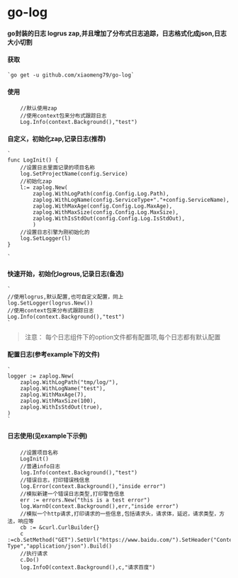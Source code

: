 # go-log
#### go封装的日志 logrus zap,并且增加了分布式日志追踪，日志格式化成json,日志大小切割

#### 获取
    `go get -u github.com/xiaomeng79/go-log`
   

#### 使用

```
    //默认使用zap
    //使用context包来分布式跟踪日志
    Log.Info(context.Background(),"test")

```    
#### 自定义，初始化zap,记录日志(推荐)


    `
    func LogInit() {
    	//设置日志里面记录的项目名称
    	log.SetProjectName(config.Service)
    	//初始化zap
    	l:= zaplog.New(
    		zaplog.WithLogPath(config.Config.Log.Path),
    		zaplog.WithLogName(config.ServiceType+"."+config.ServiceName),
    		zaplog.WithMaxAge(config.Config.Log.MaxAge),
    		zaplog.WithMaxSize(config.Config.Log.MaxSize),
    		zaplog.WithIsStdOut(config.Config.Log.IsStdOut),
    		)
    	//设置日志引擎为刚初始化的
    	log.SetLogger(l)
    }
    
    `
#### 快速开始，初始化logrous,记录日志(备选)


    `
    //使用logrus,默认配置,也可自定义配置，同上
    log.SetLogger(logrus.New())
    //使用context包来分布式跟踪日志
    Log.Info(context.Background(),"test")
    `
  
> 注意： 每个日志组件下的option文件都有配置项,每个日志都有默认配置

#### 配置日志(参考example下的文件)

    `
    logger := zaplog.New(
    	zaplog.WithLogPath("tmp/log/"),
    	zaplog.WithLogName("test"),
    	zaplog.WithMaxAge(7),
    	zaplog.WithMaxSize(100),
    	zaplog.WithIsStdOut(true),
    )
    `
#### 日志使用(见example下示例)

```  
	//设置项目名称
	LogInit()
	//普通info日志
	log.Info(context.Background(),"test")
	//错误日志，打印错误栈信息
	log.Error(context.Background(),"inside error")
	//模拟新建一个错误日志类型,打印警告信息
	err := errors.New("this is a test error")
	log.WarnO(context.Background(),err,"inside error")
	//模拟一个http请求,打印请求的一些信息,包括请求头，请求体，延迟，请求类型，方法，响应等
	cb := &curl.CurlBuilder{}
	c :=cb.SetMethod("GET").SetUrl("https://www.baidu.com/").SetHeader("Content-Type","application/json").Build()
	//执行请求
	c.Do()
	log.InfoO(context.Background(),c,"请求百度")
```



    
